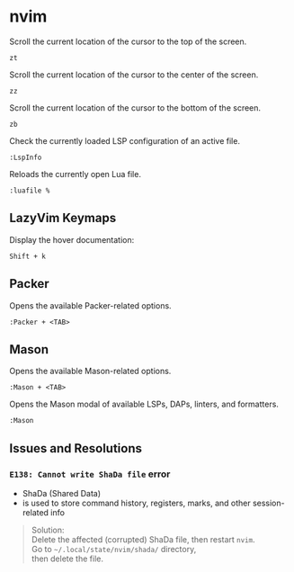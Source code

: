 # nvim

Scroll the current location of the cursor to the top of the screen.

```text
zt
```

Scroll the current location of the cursor to the center of the screen.

```text
zz
```

Scroll the current location of the cursor to the bottom of the screen.

```text
zb
```

Check the currently loaded LSP configuration of an active file.

```text
:LspInfo
```

Reloads the currently open Lua file.

```text
:luafile %
```

## LazyVim Keymaps

Display the hover documentation:

```text
Shift + k
```
## Packer

Opens the available Packer-related options.

```text
:Packer + <TAB>
```

## Mason

Opens the available Mason-related options.

```text
:Mason + <TAB>
```

Opens the Mason modal of available LSPs, DAPs, linters, and formatters.

```text
:Mason
```

## Issues and Resolutions

### `E138: Cannot write ShaDa file` error

- ShaDa (Shared Data)
- is used to store command history, registers, marks, and other session-related
  info

> Solution:  
> Delete the affected (corrupted) ShaDa file, then restart `nvim`.  
> Go to `~/.local/state/nvim/shada/` directory,  
> then delete the file.
